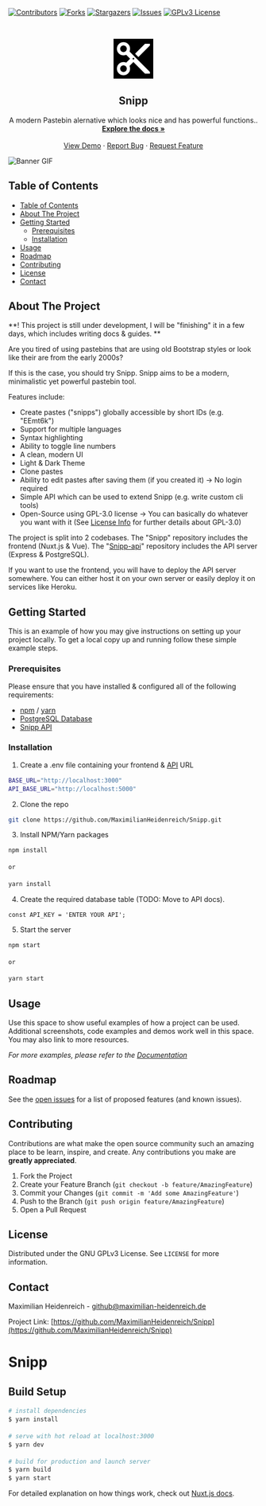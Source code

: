 


<!-- PROJECT SHIELDS -->
<!--
*** I'm using markdown "reference style" links for readability.
*** Reference links are enclosed in brackets [ ] instead of parentheses ( ).
*** See the bottom of this document for the declaration of the reference variables
*** for contributors-url, forks-url, etc. This is an optional, concise syntax you may use.
*** https://www.markdownguide.org/basic-syntax/#reference-style-links
-->
[![Contributors][contributors-shield]][contributors-url]
[![Forks][forks-shield]][forks-url]
[![Stargazers][stars-shield]][stars-url]
[![Issues][issues-shield]][issues-url]
[![GPLv3 License][license-shield]][license-url]



<!-- PROJECT LOGO -->
<br />
<p align="center">
  <a href="https://github.com/MaximilianHeidenreich/Snipp">
    <img src="https://raw.githubusercontent.com/MaximilianHeidenreich/Snipp/master/assets/logo.png" alt="Logo" width="80" height="80">
  </a>

  <h2 align="center">Snipp</h2>

  <p align="center">
    A modern Pastebin alernative which looks nice and has powerful functions.</a>.
    <br />
    <a href="https://github.com/MaximilianHeidenreich/Snipp"><strong>Explore the docs »</strong></a>
    <br />
    <br />
    <a href="https://snipp.xyz">View Demo</a>
    ·
    <a href="https://github.com/MaximilianHeidenreich/Snipp/issues">Report Bug</a>
    ·
    <a href="https://github.com/MaximilianHeidenreich/Snipp/issues">Request Feature</a>
  </p>
</p>


![Banner GIF][snipp-bannergif]


<!-- TABLE OF CONTENTS -->
## Table of Contents

- [Table of Contents](#table-of-contents)
- [About The Project](#about-the-project)
- [Getting Started](#getting-started)
  - [Prerequisites](#prerequisites)
  - [Installation](#installation)
- [Usage](#usage)
- [Roadmap](#roadmap)
- [Contributing](#contributing)
- [License](#license)
- [Contact](#contact)



<!-- ABOUT THE PROJECT -->
## About The Project

**! This project is still under development, I will be "finishing" it in a few days, which includes writing docs & guides. **

Are you tired of using pastebins that are using old Bootstrap styles or look like their are from the early 2000s?

If this is the case, you should try Snipp. Snipp aims to be a modern, minimalistic yet powerful pastebin tool.

Features include:
- Create pastes ("snipps") globally accessible by short IDs (e.g. "EEmt6k")
- Support for multiple languages
- Syntax highlighting
- Ability to toggle line numbers
- A clean, modern UI
- Light & Dark Theme
- Clone pastes
- Ability to edit pastes after saving them (if you created it) -> No login required
- Simple API which can be used to extend Snipp (e.g. write custom cli tools)
- Open-Source using GPL-3.0 license -> You can basically do whatever you want with it (See [License Info](https://choosealicense.com/licenses/gpl-3.0/) for further details about GPL-3.0)

The project is split into 2 codebases. The "Snipp" repository includes the frontend (Nuxt.js & Vue).
The "[Snipp-api](https://github.com/MaximilianHeidenreich/Snipp-api)" repository includes the API server (Express & PostgreSQL).

If you want to use the frontend, you will have to deploy the API server somewhere. You can either host it on your own server or easily deploy it on services like Heroku.


<!-- GETTING STARTED -->
## Getting Started

This is an example of how you may give instructions on setting up your project locally.
To get a local copy up and running follow these simple example steps.

### Prerequisites

Please ensure that you have installed & configured all of the following requirements:
* [npm](https://npme.npmjs.com/docs/cli/installation.html) / [yarn](https://classic.yarnpkg.com/en/docs/install/#mac-stable)
* [PostgreSQL Database](https://www.postgresql.org/docs/13/installation.html)
* [Snipp API](https://github.com/MaximilianHeidenreich/Snipp-api)

### Installation

1. Create a .env file containing your frontend & [API](https://github.com/MaximilianHeidenreich/Snipp-api) URL
```sh
BASE_URL="http://localhost:3000"
API_BASE_URL="http://localhost:5000"
```
2. Clone the repo
```sh
git clone https://github.com/MaximilianHeidenreich/Snipp.git
```
3. Install NPM/Yarn packages
```sh
npm install

or

yarn install
```
4. Create the required database table (TODO: Move to API docs).
```JS
const API_KEY = 'ENTER YOUR API';
```
5. Start the server
```sh
npm start

or

yarn start
```



<!-- USAGE EXAMPLES -->
## Usage

Use this space to show useful examples of how a project can be used. Additional screenshots, code examples and demos work well in this space. You may also link to more resources.

_For more examples, please refer to the [Documentation](https://example.com)_



<!-- ROADMAP -->
## Roadmap

See the [open issues](https://github.com/MaximilianHeidenreich/Snipp-api/issues) for a list of proposed features (and known issues).



<!-- CONTRIBUTING -->
## Contributing

Contributions are what make the open source community such an amazing place to be learn, inspire, and create. Any contributions you make are **greatly appreciated**.

1. Fork the Project
2. Create your Feature Branch (`git checkout -b feature/AmazingFeature`)
3. Commit your Changes (`git commit -m 'Add some AmazingFeature'`)
4. Push to the Branch (`git push origin feature/AmazingFeature`)
5. Open a Pull Request



<!-- LICENSE -->
## License

Distributed under the GNU GPLv3 License. See `LICENSE` for more information.



<!-- CONTACT -->
## Contact

Maximilian Heidenreich - github@maximilian-heidenreich.de

Project Link: [https://github.com/MaximilianHeidenreich/Snipp](https://github.com/MaximilianHeidenreich/Snipp)


# Snipp

## Build Setup

```bash
# install dependencies
$ yarn install

# serve with hot reload at localhost:3000
$ yarn dev

# build for production and launch server
$ yarn build
$ yarn start

```

For detailed explanation on how things work, check out [Nuxt.js docs](https://nuxtjs.org).


<!-- MARKDOWN LINKS & IMAGES -->
<!-- https://www.markdownguide.org/basic-syntax/#reference-style-links -->
[contributors-shield]: https://img.shields.io/github/contributors/MaximilianHeidenreich/Snipp.svg?style=flat-square
[contributors-url]: https://github.com/MaximilianHeidenreich/Snipp/graphs/contributors
[forks-shield]: https://img.shields.io/github/forks/MaximilianHeidenreich/Snipp?style=flat-square
[forks-url]: https://github.com/MaximilianHeidenreich/Snipp/network
[stars-shield]: https://img.shields.io/github/stars/MaximilianHeidenreich/Snipp?style=flat-square
[stars-url]: https://github.com/MaximilianHeidenreich/Snipp/stargazers
[issues-shield]: https://img.shields.io/github/issues/MaximilianHeidenreich/Snipp?style=flat-square
[issues-url]: https://github.com/MaximilianHeidenreich/Snipp-api/issues
[license-shield]: https://img.shields.io/github/license/MaximilianHeidenreich/Snipp?style=flat-square
[license-url]: https://github.com/MaximilianHeidenreich/Snipp/blob/master/LICENSE.md
[snipp-bannergif]: https://i.imgur.com/y8UTsHq.gif
